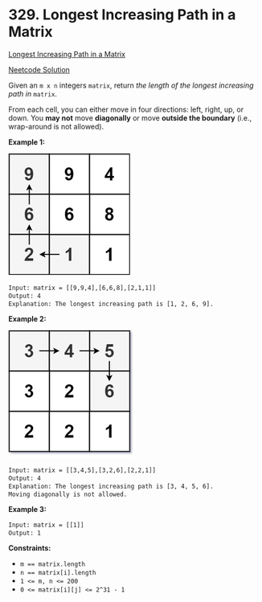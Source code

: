 # 329. Longest Increasing Path in a Matrix

[Longest Increasing Path in a Matrix](https://leetcode.com/problems/longest-increasing-path-in-a-matrix/description/)

[Neetcode Solution](https://www.youtube.com/watch?v=wCc_nd-GiEc&pp=ygUsbmVldGNvZGUgTG9uZ2VzdCBJbmNyZWFzaW5nIFBhdGggSW4gYSBNYXRyaXg%3D)

Given an `m x n` integers `matrix`, return <em>the length of the longest
increasing path in</em> `matrix`.

From each cell, you can either move in four directions: left, right, up, or
down. You <b>may not</b> move <b>diagonally</b> or move <b>outside the
boundary</b> (i.e., wrap-around is not allowed).

**Example 1:**

<img src="./longest_increasing_path_in_a_matrix_01.jpg" />

```
Input: matrix = [[9,9,4],[6,6,8],[2,1,1]]
Output: 4
Explanation: The longest increasing path is [1, 2, 6, 9].
```

**Example 2:**

<img src="./longest_increasing_path_in_a_matrix_02.jpg" />

```
Input: matrix = [[3,4,5],[3,2,6],[2,2,1]]
Output: 4
Explanation: The longest increasing path is [3, 4, 5, 6].
Moving diagonally is not allowed.
```

**Example 3:**

```
Input: matrix = [[1]]
Output: 1
```

**Constraints:**

- `m == matrix.length`
- `n == matrix[i].length`
- `1 <= m, n <= 200`
- `0 <= matrix[i][j] <= 2^31 - 1`
